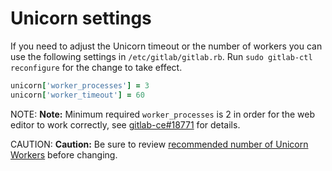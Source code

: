 # Unicorn settings

If you need to adjust the Unicorn timeout or the number of workers you can use
the following settings in `/etc/gitlab/gitlab.rb`.
Run `sudo gitlab-ctl reconfigure` for the change to take effect.

```ruby
unicorn['worker_processes'] = 3
unicorn['worker_timeout'] = 60
```

NOTE: **Note:** Minimum required `worker_processes` is 2 in order for the web editor to work correctly, see [gitlab-ce#18771](https://gitlab.com/gitlab-org/gitlab-ce/issues/18771) for details.

CAUTION: **Caution:** Be sure to review [recommended number of Unicorn Workers](https://docs.gitlab.com/ee/install/requirements.html#unicorn-workers)
before changing.
